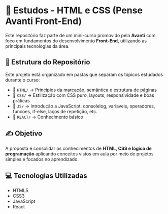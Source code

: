 # 🧠 Estudos - HTML e CSS (Pense Avanti Front-End)

Este repositório faz parte de um mini-curso promovido pela **Avanti** com foco em fundamentos do desenvolvimento **Front-End**, utilizando as principais tecnologias da área.

## 🧩 Estrutura do Repositório

Este projeto está organizado em pastas que separam os tópicos estudados durante o curso:

- 📁 `HTML/` → Princípios da marcação, semântica e estrutura de páginas
- 📁 `CSS/` → Estilização com CSS puro, layouts, responsividade e boas práticas
- 📁 `JS/` → Introdução a JavaScript, consolelog, variaveis, operadores, funcoes, if-else, laços de repetição, etc.
- 📁 `REACT/` → Conhecimento básico

## ✍️ Objetivo

A proposta é consolidar os conhecimentos de **HTML, CSS e lógica de programação** aplicando conceitos vistos em aula por meio de projetos simples e focados no aprendizado.

## 💻 Tecnologias Utilizadas

- HTML5  
- CSS3  
- JavaScript
- React

